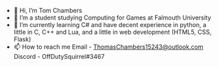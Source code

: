 - 👋 Hi, I’m Tom Chambers
- 💞️ I’m a student studying Computing for Games at Falmouth University
- 🌱 I’m currently learning C# and have decent experience in python, a little in C, C++ and Lua, and a little in web development (HTML5, CSS, Flask)
- 📫 How to reach me
  Email - ThomasChambers15243@outlook.com
  Discord - OffDutySquirrel#3467

